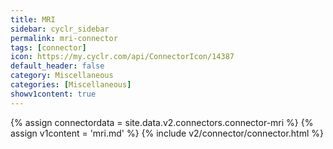 ```yaml
---
title: MRI
sidebar: cyclr_sidebar
permalink: mri-connector
tags: [connector]
icon: https://my.cyclr.com/api/ConnectorIcon/14387
default_header: false
category: Miscellaneous
categories: [Miscellaneous]
showv1content: true
---
```

{% assign connectordata = site.data.v2.connectors.connector-mri %}
{% assign v1content = 'mri.md' %}
{% include v2/connector/connector.html %}	